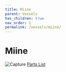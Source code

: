 ```yaml
---
title: Miine
parent: Vessels
has_children: true
nav_order: 1
permalink: /vessels/miine/
---
```


# Miine
![Capture](https://user-images.githubusercontent.com/34051815/117881188-cca4ff00-b25d-11eb-89a7-99dc7dc05a49.PNG)
[Parts List](https://docs.google.com/spreadsheets/d/1F3LsIiIhyAXLLd5qvvUuTWeMHtbfOJNRmIiKjp0KWzc/edit#gid=1891046408)
